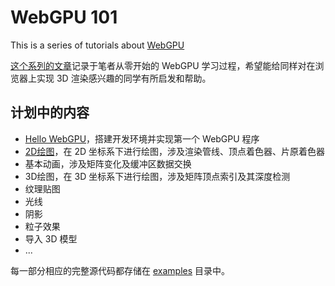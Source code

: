 # WebGPU 101

This is a series of tutorials about [WebGPU](https://www.w3.org/TR/webgpu)

[这个系列的文章](https://webgpu.treelite.me)记录于笔者从零开始的 WebGPU 学习过程，希望能给同样对在浏览器上实现 3D 渲染感兴趣的同学有所启发和帮助。

## 计划中的内容

* [Hello WebGPU](https://webgpu.treelite.me/chapter-0.html)，搭建开发环境并实现第一个 WebGPU 程序
* [2D绘图](https://webgpu.treelite.me/chapter-1.html)，在 2D 坐标系下进行绘图，涉及渲染管线、顶点着色器、片原着色器
* 基本动画，涉及矩阵变化及缓冲区数据交换
* 3D绘图，在 3D 坐标系下进行绘图，涉及矩阵顶点索引及其深度检测
* 纹理贴图
* 光线
* 阴影
* 粒子效果
* 导入 3D 模型
* ...

每一部分相应的完整源代码都存储在 [examples](./examples) 目录中。
